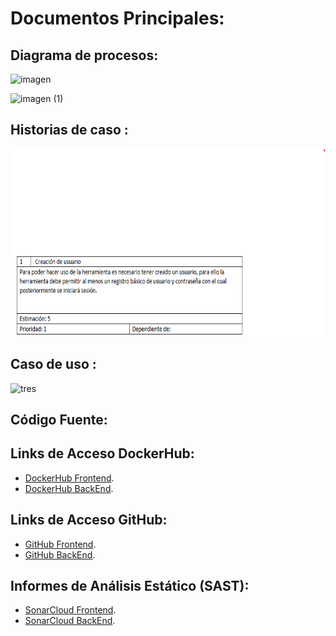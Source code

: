 
# **Documentos Principales:**

## **Diagrama de procesos:** 

![imagen](https://github.com/user-attachments/assets/5cf6d815-6c86-4c54-880d-82039e21c9cf)

<img width="669" alt="imagen (1)" src="https://github.com/user-attachments/assets/d66ff543-f8dd-426d-a79a-83d47cdffd50" />

## **Historias de caso :** 

<img src="IMAGENES/historia 1.png" alt="tres" width="800" height="300">

## **Caso de uso :**
<img src="images/segunda.png" alt="tres" width="800" height="300">


## **Código Fuente:**

  ## **Links de Acceso DockerHub:**
 * [DockerHub Frontend](https://hub.docker.com/r/zanemasters98/task-manager-frontend). 
 * [DockerHub BackEnd](https://hub.docker.com/r/zanemasters98/gestiondetareasback).

 ## **Links de Acceso GitHub:**
  * [GitHub Frontend](https://github.com/AngelRod-cyber/TaskFrontend-grupo5/blob/main/README.md).  
  * [GitHub BackEnd](https://github.com/AngelRod-cyber/TaskBackend-grupo5/blob/main/README.md).


## **Informes de Análisis Estático (SAST):**
  * [SonarCloud Frontend](https://sonarcloud.io/project/overview?id=AngelRod-cyber_TaskFrontend-grupo5).  
  * [SonarCloud BackEnd](https://sonarcloud.io/project/overview?id=AngelRod-cyber_TaskBackend-grupo5).
